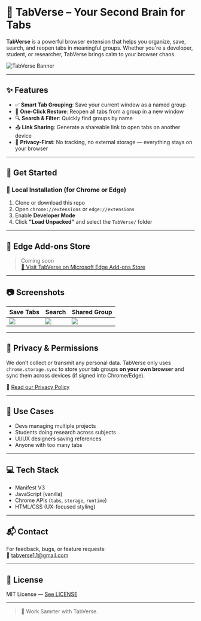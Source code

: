 # 🔖 TabVerse – Your Second Brain for Tabs

**TabVerse** is a powerful browser extension that helps you organize, save, search, and reopen tabs in meaningful groups. Whether you're a developer, student, or researcher, TabVerse brings calm to your browser chaos.

![TabVerse Banner](![icon128](https://github.com/user-attachments/assets/cf1c60d2-6628-4013-8a7e-de01abed749d)
) 

---

## ✨ Features

- ✅ **Smart Tab Grouping**: Save your current window as a named group
- 🔁 **One-Click Restore**: Reopen all tabs from a group in a new window
- 🔍 **Search & Filter**: Quickly find groups by name
- 📤 **Link Sharing**: Generate a shareable link to open tabs on another device
- 🔐 **Privacy-First**: No tracking, no external storage — everything stays on your browser

---

## 🚀 Get Started

### 🧪 Local Installation (for Chrome or Edge)

1. Clone or download this repo  
2. Open `chrome://extensions` or `edge://extensions`  
3. Enable **Developer Mode**
4. Click **"Load Unpacked"** and select the `TabVerse/` folder

---

## 🛒 Edge Add-ons Store

> Coming soon  
[🔗 Visit TabVerse on Microsoft Edge Add-ons Store](#)

---

## 📷 Screenshots

| Save Tabs | Search | Shared Group |
|----------|--------|----------------|
| ![](![image](https://github.com/user-attachments/assets/7b4a8bc3-fa86-43be-ab90-6ec477623374)) | ![](![image](https://github.com/user-attachments/assets/cf4b03e5-eb39-416b-b03c-a124a81ef4c6)) | ![](![image](https://github.com/user-attachments/assets/2013987c-0b46-4cc9-a14a-5e9a6f1da3d5)) |

---

## 🔐 Privacy & Permissions

We don’t collect or transmit any personal data. TabVerse only uses `chrome.storage.sync` to store your tab groups **on your own browser** and sync them across devices (if signed into Chrome/Edge).

📖 [Read our Privacy Policy](privacy.html)

---

## 🧠 Use Cases

- Devs managing multiple projects
- Students doing research across subjects
- UI/UX designers saving references
- Anyone with too many tabs

---

## 💻 Tech Stack

- Manifest V3
- JavaScript (vanilla)
- Chrome APIs (`tabs`, `storage`, `runtime`)
- HTML/CSS (UX-focused styling)

---

## 📬 Contact

For feedback, bugs, or feature requests:  
📧 [tabverse1.1@gmail.com](mailto:tabverse.support@gmail.com)

---

## 📄 License

MIT License — [See LICENSE](LICENSE)

---

> 🔖 Work Samrter with TabVerse.
